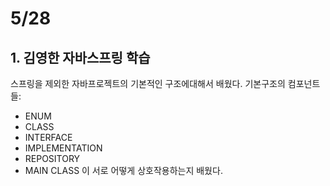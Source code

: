 # 5/28
## 1. 김영한 자바스프링 학습
스프링을 제외한 자바프로젝트의 기본적인 구조에대해서 배웠다. 기본구조의 컴포넌트들:
- ENUM
- CLASS
- INTERFACE
- IMPLEMENTATION
- REPOSITORY
- MAIN CLASS
이 서로 어떻게 상호작용하는지 배웠다. 



